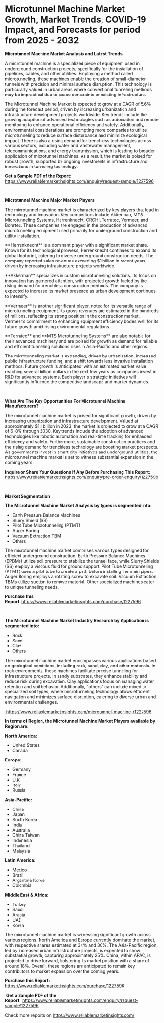 <p><h1>Microtunnel Machine Market Growth, Market Trends, COVID-19 Impact, and Forecasts for period from 2025 - 2032</h1></p><p><strong>Microtunnel Machine Market Analysis and Latest Trends</strong></p>
<p><p>A microtunnel machine is a specialized piece of equipment used in underground construction projects, specifically for the installation of pipelines, cables, and other utilities. Employing a method called microtunneling, these machines enable the creation of small-diameter tunnels with precision and minimal surface disruption. This technology is particularly valued in urban areas where conventional tunneling methods may be impractical due to space constraints or existing infrastructure.</p><p>The Microtunnel Machine Market is expected to grow at a CAGR of 5.6% during the forecast period, driven by increasing urbanization and infrastructure development projects worldwide. Key trends include the growing adoption of advanced technologies such as automation and remote monitoring to enhance operational efficiency and safety. Additionally, environmental considerations are prompting more companies to utilize microtunneling to reduce surface disturbance and minimize ecological impact. There is also a rising demand for trenchless technologies across various sectors, including water and wastewater management, telecommunications, and energy transmission, which is leading to broader application of microtunnel machines. As a result, the market is poised for robust growth, supported by ongoing investments in infrastructure and innovations in tunneling technology.</p></p>
<p><strong>Get a Sample PDF of the Report:&nbsp;</strong> <a href="https://www.reliablemarketinsights.com/enquiry/request-sample/1227596?utm_campaign=2943&utm_medium=2&utm_source=Github&utm_content=ia&utm_term=12042025&utm_id=microtunnel-machine">https://www.reliablemarketinsights.com/enquiry/request-sample/1227596</a></p>
<p>&nbsp;</p>
<p><strong>Microtunnel Machine Major Market Players</strong></p>
<p><p>The microtunnel machine market is characterized by key players that lead in technology and innovation. Key competitors include Akkerman, MTS Microtunneling Systems, Herrenknecht, CRCHI, Terratec, Vermeer, and Bohrtec. These companies are engaged in the production of advanced microtunneling equipment used primarily for underground construction and utility installation.</p><p>**Herrenknecht** is a dominant player with a significant market share. Known for its technological prowess, Herrenknecht continues to expand its global footprint, catering to diverse underground construction needs. The company reported sales revenues exceeding $1 billion in recent years, driven by increasing infrastructure projects worldwide.</p><p>**Akkerman** specializes in custom microtunneling solutions. Its focus on innovation has garnered attention, with projected growth fueled by the rising demand for trenchless construction methods. The company is expected to increase its market presence as urban development continues to intensify.</p><p>**Vermeer** is another significant player, noted for its versatile range of microtunneling equipment. Its gross revenues are estimated in the hundreds of millions, reflecting its strong position in the construction market. Vermeer’s commitment to enhancing equipment efficiency bodes well for its future growth amid rising environmental regulations.</p><p>**Terratec** and **MTS Microtunneling Systems** are also notable for their advanced machinery and are poised for growth as demand for reliable and efficient tunneling solutions rises in Asia-Pacific and other regions.</p><p>The microtunneling market is expanding, driven by urbanization, increased public infrastructure funding, and a shift towards less invasive installation methods. Future growth is anticipated, with an estimated market value reaching several billion dollars in the next few years as companies invest in R&D for advanced systems. Each player's strategic initiatives will significantly influence the competitive landscape and market dynamics.</p></p>
<p>&nbsp;</p>
<p><strong>What Are The Key Opportunities For Microtunnel Machine Manufacturers?</strong></p>
<p><p>The microtunnel machine market is poised for significant growth, driven by increasing urbanization and infrastructure development. Valued at approximately $1.1 billion in 2023, the market is projected to grow at a CAGR of 6-8% through 2030. Key trends include the adoption of advanced technologies like robotic automation and real-time tracking for enhanced efficiency and safety. Furthermore, sustainable construction practices and the rising demand for trenchless technology are boosting market prospects. As governments invest in smart city initiatives and underground utilities, the microtunnel machine market is set to witness substantial expansion in the coming years.</p></p>
<p><strong>Inquire or Share Your Questions If Any Before Purchasing This Report:</strong> <a href="https://www.reliablemarketinsights.com/enquiry/pre-order-enquiry/1227596?utm_campaign=2943&utm_medium=2&utm_source=Github&utm_content=ia&utm_term=12042025&utm_id=microtunnel-machine">https://www.reliablemarketinsights.com/enquiry/pre-order-enquiry/1227596</a></p>
<p>&nbsp;</p>
<p><strong>Market Segmentation</strong></p>
<p><strong>The Microtunnel Machine Market Analysis by types is segmented into:</strong></p>
<p><ul><li>Earth Pressure Balance Machines</li><li>Slurry Shield (SS)</li><li>Pilot Tube Microtunneling (PTMT)</li><li>Auger Boring</li><li>Vacuum Extraction TBM</li><li>Others</li></ul></p>
<p><p>The microtunnel machine market comprises various types designed for efficient underground construction. Earth Pressure Balance Machines (EPBMs) utilize soil pressure to stabilize the tunnel face, while Slurry Shields (SS) employ a viscous fluid for ground support. Pilot Tube Microtunneling (PTMT) uses a pilot tube to create a path before installing the main pipes. Auger Boring employs a rotating screw to excavate soil. Vacuum Extraction TBMs utilize suction to remove material. Other specialized machines cater to unique tunneling needs.</p></p>
<p><strong>Purchase this Report:&nbsp;</strong><a href="https://www.reliablemarketinsights.com/purchase/1227596?utm_campaign=2943&utm_medium=2&utm_source=Github&utm_content=ia&utm_term=12042025&utm_id=microtunnel-machine">https://www.reliablemarketinsights.com/purchase/1227596</a></p>
<p>&nbsp;</p>
<p><strong>The Microtunnel Machine Market Industry Research by Application is segmented into:</strong></p>
<p><ul><li>Rock</li><li>Sand</li><li>Clay</li><li>Others</li></ul></p>
<p><p>The microtunnel machine market encompasses various applications based on geological conditions, including rock, sand, clay, and other materials. In rock environments, these machines facilitate precise tunneling for infrastructure projects. In sandy substrates, they enhance stability and reduce risk during excavation. Clay applications focus on managing water retention and soil behavior. Additionally, "others" can include mixed or specialized soil types, where microtunneling technology allows efficient navigation and minimizes surface disruption, catering to diverse urban and environmental challenges.</p></p>
<p><a href="https://www.reliablemarketinsights.com/microtunnel-machine-r1227596?utm_campaign=2943&utm_medium=2&utm_source=Github&utm_content=ia&utm_term=12042025&utm_id=microtunnel-machine">&nbsp;https://www.reliablemarketinsights.com/microtunnel-machine-r1227596</a></p>
<p><strong>In terms of Region, the Microtunnel Machine Market Players available by Region are:</strong></p>
<p>
    <p> <strong> North America: </strong>
        <ul>
            <li>United States</li>
            <li>Canada</li>
        </ul>
        </p> 
    <p> <strong> Europe: </strong>
        <ul>
            <li>Germany</li>
            <li>France</li>
            <li>U.K.</li>
            <li>Italy</li>
            <li>Russia</li>
        </ul>
        </p> 
    <p> <strong> Asia-Pacific: </strong>
        <ul>
            <li>China</li>
            <li>Japan</li>
            <li>South Korea</li>
            <li>India</li>
            <li>Australia</li>
            <li>China Taiwan</li>
            <li>Indonesia</li>
            <li>Thailand</li>
            <li>Malaysia</li>
        </ul>
        </p> 
    <p> <strong> Latin America: </strong>
        <ul>
            <li>Mexico</li>
            <li>Brazil</li>
            <li>Argentina Korea</li>
            <li>Colombia</li>
        </ul>
        </p> 
    <p> <strong> Middle East & Africa: </strong>
        <ul>
            <li>Turkey</li>
            <li>Saudi</li>
            <li>Arabia</li>
            <li>UAE</li>
            <li>Korea</li>
        </ul>
    </p>
    </p>
<p><p>The microtunnel machine market is witnessing significant growth across various regions. North America and Europe currently dominate the market, with respective shares estimated at 34% and 30%. The Asia-Pacific region, led by increased urban infrastructure projects, is expected to show substantial growth, capturing approximately 25%. China, within APAC, is projected to drive forward, bolstering its market position with a share of around 18%. Overall, these regions are anticipated to remain key contributors to market expansion over the coming years.</p></p>
<p><strong>Purchase this Report: </strong><a href="https://www.reliablemarketinsights.com/purchase/1227596?utm_campaign=2943&utm_medium=2&utm_source=Github&utm_content=ia&utm_term=12042025&utm_id=microtunnel-machine">https://www.reliablemarketinsights.com/purchase/1227596</a></p>
<p>&nbsp;<strong>Get a Sample PDF of the Report:&nbsp;&nbsp;</strong><a href="https://www.reliablemarketinsights.com/enquiry/request-sample/1227596?utm_campaign=2943&utm_medium=2&utm_source=Github&utm_content=ia&utm_term=12042025&utm_id=microtunnel-machine">https://www.reliablemarketinsights.com/enquiry/request-sample/1227596</a></p>
<p><strong></strong></p>
<p>Check more reports on <a href="https://www.reliablemarketinsights.com/?utm_campaign=2943&utm_medium=2&utm_source=Github&utm_content=ia&utm_term=12042025&utm_id=microtunnel-machine">https://www.reliablemarketinsights.com/</a></p>